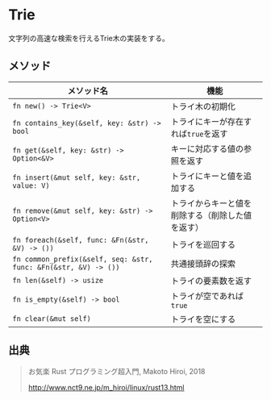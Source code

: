 # Trie

文字列の高速な検索を行えるTrie木の実装をする。

## メソッド

| メソッド名 | 機能 |
| - | - |
| `fn new() -> Trie<V>` | トライ木の初期化 |
| `fn contains_key(&self, key: &str) -> bool` | トライにキーが存在すれば`true`を返す |
| `fn get(&self, key: &str) -> Option<&V>` | キーに対応する値の参照を返す |
| `fn insert(&mut self, key: &str, value: V)` | トライにキーと値を追加する |
| `fn remove(&mut self, key: &str) -> Option<V>` | トライからキーと値を削除する（削除した値を返す） |
| `fn foreach(&self, func: &Fn(&str, &V) -> ())` | トライを巡回する |
| `fn common_prefix(&self, seq: &str, func: &Fn(&str, &V) -> ())` | 共通接頭辞の探索 |
| `fn len(&self) -> usize` | トライの要素数を返す |
| `fn is_empty(&self) -> bool` | トライが空であれば`true` |
| `fn clear(&mut self)` | トライを空にする |


## 出典

> お気楽 Rust プログラミング超入門, Makoto Hiroi, 2018
>
> http://www.nct9.ne.jp/m_hiroi/linux/rust13.html
